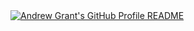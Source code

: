 <a href="https://github.com/jackbouncy7/jackbouncy7">
  <picture>
    <source media="(prefers-color-scheme: dark)" srcset="https://raw.githubusercontent.com/jackbouncy7/jackbouncy7/main/dark_mode.svg">
    <img alt="Andrew Grant's GitHub Profile README" src="https://raw.githubusercontent.com/jackbouncy7/jackbouncy7/main/light_mode.svg">
  </picture>
</a>
